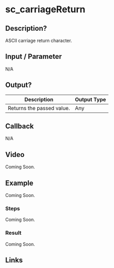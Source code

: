 # sc_carriageReturn

## Description?

ASCII carriage return character.

## Input / Parameter

N/A

## Output?

| Description | Output Type |
| ------ | ------ |
| Returns the passed value. | Any |

## Callback

N/A

## Video

Coming Soon.

<!-- Format: [![Video]({image-path})]({url-link}) -->

## Example

Coming Soon.

<!-- Share a scenario, like a user requirements. -->

### Steps

Coming Soon.

<!-- Show the steps and share some screenshots.

1. .....

Format: ![]({image-path}) -->

### Result

Coming Soon.

<!-- Explain the output.

Format: ![]({image-path}) -->

## Links